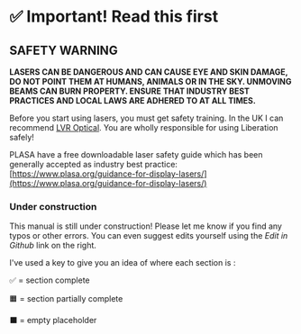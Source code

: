 # ✅ Important! Read this first

## SAFETY WARNING

**LASERS CAN BE DANGEROUS AND CAN CAUSE EYE AND SKIN DAMAGE, DO NOT POINT THEM AT HUMANS, ANIMALS OR IN THE SKY. UNMOVING BEAMS CAN BURN PROPERTY. ENSURE THAT   INDUSTRY BEST PRACTICES AND LOCAL LAWS ARE ADHERED TO AT ALL TIMES.**&#x20;

Before you start using lasers, you must get safety training. In the UK I can recommend [LVR Optical](https://www.lvroptical.com/laser-safety-training.html). You are wholly responsible for using Liberation safely!

PLASA have a free downloadable laser safety guide which has been generally accepted as industry best practice: [https://www.plasa.org/guidance-for-display-lasers/](https://www.plasa.org/guidance-for-display-lasers/)



### Under construction

This manual is still under construction! Please let me know if you find any typos or other errors. You can even suggest edits yourself using the _Edit in Github_ link on the right.&#x20;

I've used a key to give you an idea of where each section is :&#x20;

✅  = section complete

🟧  = section partially complete

⬛️  = empty placeholder

##
